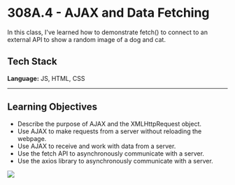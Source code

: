 # 308A.4 - AJAX and Data Fetching

In this class, I've learned how to demonstrate fetch() to connect to an external API to show a random image of a dog and cat. 


## Tech Stack

**Language:** JS, HTML, CSS





---
## Learning Objectives

- Describe the purpose of AJAX and the XMLHttpRequest object.
- Use AJAX to make requests from a server without reloading the webpage.
- Use AJAX to receive and work with data from a server.
- Use the fetch API to asynchronously communicate with a server.
- Use the axios library to asynchronously communicate with a server.

<img src="https://i.imgur.com/VqMhmBL.png">

